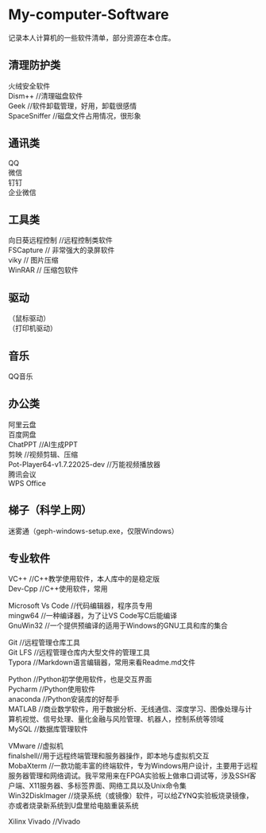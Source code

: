 # My-computer-Software  
记录本人计算机的一些软件清单，部分资源在本仓库。  

## 清理防护类 
火绒安全软件  
Dism++  //清理磁盘软件  
Geek    //软件卸载管理，好用，卸载很感情  
SpaceSniffer  //磁盘文件占用情况，很形象  


## 通讯类
QQ  
微信  
钉钉  
企业微信  


## 工具类
向日葵远程控制  //远程控制类软件  
FSCapture      // 非常强大的录屏软件  
viky           // 图片压缩  
WinRAR         // 压缩包软件  

## 驱动
（鼠标驱动）  
（打印机驱动）  

## 音乐
QQ音乐  

## 办公类
阿里云盘  
百度网盘  
ChatPPT  //AI生成PPT  
剪映          //视频剪辑、压缩  
Pot-Player64-v1.7.22025-dev  //万能视频播放器  
腾讯会议  
WPS Office  


## 梯子（科学上网）
迷雾通（geph-windows-setup.exe，仅限Windows）  


## 专业软件

VC++    //C++教学使用软件，本人库中的是稳定版  
Dev-Cpp  //C++使用软件，常用  

Microsoft Vs Code //代码编辑器，程序员专用  
mingw64  //一种编译器，为了让VS Code写C后能编译  
GnuWin32 //一个提供预编译的适用于Windows的GNU工具和库的集合  

Git      //远程管理仓库工具  
Git LFS  //远程管理仓库内大型文件的管理工具  
Typora  //Markdown语言编辑器，常用来看Readme.md文件  

Python  //Python初学使用软件，也是交互界面  
Pycharm //Python使用软件  
anaconda  //Python安装库的好帮手  
MATLAB  //商业数学软件，用于数据分析、无线通信、深度学习、图像处理与计算机视觉、信号处理、量化金融与风险管理、机器人，控制系统等领域  
MySQL //数据库管理软件  

VMware  //虚拟机  
finalshell//用于远程终端管理和服务器操作，即本地与虚拟机交互  
‌MobaXterm //一款功能丰富的终端软件，专为Windows用户设计，主要用于远程服务器管理和网络调试。‌我平常用来在FPGA实验板上做串口调试等，涉及SSH客户端、X11服务器、多标签界面、网络工具以及Unix命令集  
Win32DiskImager //烧录系统（或镜像）软件，可以给ZYNQ实验板烧录镜像，亦或者烧录新系统到U盘里给电脑重装系统  


Xilinx Vivado //Vivado  


